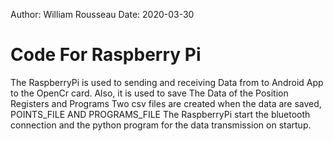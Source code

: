 Author: William Rousseau Date: 2020-03-30

# Code For Raspberry Pi

The RaspberryPi is used to sending and receiving Data from to Android App to the OpenCr card. Also, it is used to save The Data of the Position Registers and Programs Two csv files are created when the data are saved, POINTS_FILE AND PROGRAMS_FILE The RaspberryPi start the bluetooth connection and the python program for the data transmission on startup.
